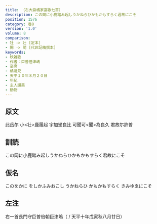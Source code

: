 ```yaml
---
title: （右大臣橘家宴歌七首）
description: この岡に小鹿踏み起しうかねらひかもかもすらく君故にこそ
position: 1576
category: 巻8
version: '1.0'
volume: 8
comparison:
- 牡 -> 壮 [定本]
- 開 -> 聞 [代匠記精撰本]
keywords:
- 秋雑歌
- 作者：巨曽倍津嶋
- 宴席
- 橘諸兄
- 天平１０年８月２０日
- 年紀
- 主人讃美
- 動物
---
```


## 原文

此岳尓 小<壮>鹿履起 宇加埿良比 可聞可<聞>為良久 君故尓許曽

## 訓読

この岡に小鹿踏み起しうかねらひかもかもすらく君故にこそ

## 仮名

このをかに をしかふみおこし うかねらひ かもかもすらく きみゆゑにこそ

## 左注

右一首長門守巨曽倍朝臣津嶋（ / 天平十年戊寅秋八月廿日）
